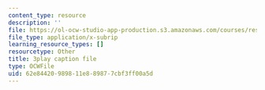 ```yaml
---
content_type: resource
description: ''
file: https://ol-ocw-studio-app-production.s3.amazonaws.com/courses/res-ll-005-mathematics-of-big-data-and-machine-learning-january-iap-2020/62e84420989811e889877cbf3ff00a5d_tUk8o-ZbF4c.srt
file_type: application/x-subrip
learning_resource_types: []
resourcetype: Other
title: 3play caption file
type: OCWFile
uid: 62e84420-9898-11e8-8987-7cbf3ff00a5d
---
```

